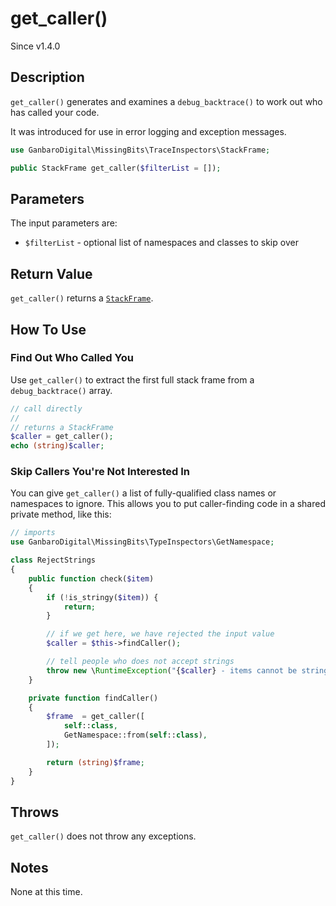 # get_caller()

<div class="callout info">
Since v1.4.0
</div>

## Description

`get_caller()` generates and examines a `debug_backtrace()` to work out who has called your code.

It was introduced for use in error logging and exception messages.

```php
use GanbaroDigital\MissingBits\TraceInspectors\StackFrame;

public StackFrame get_caller($filterList = []);
```

## Parameters

The input parameters are:

* `$filterList` - optional list of namespaces and classes to skip over

## Return Value

`get_caller()` returns a [`StackFrame`](StackFrame.class.html).

## How To Use

### Find Out Who Called You

Use `get_caller()` to extract the first full stack frame from a `debug_backtrace()` array.

```php
// call directly
//
// returns a StackFrame
$caller = get_caller();
echo (string)$caller;
```

### Skip Callers You're Not Interested In

You can give `get_caller()` a list of fully-qualified class names or namespaces to ignore. This allows you to put caller-finding code in a shared private method, like this:

```php
// imports
use GanbaroDigital\MissingBits\TypeInspectors\GetNamespace;

class RejectStrings
{
    public function check($item)
    {
        if (!is_stringy($item)) {
            return;
        }

        // if we get here, we have rejected the input value
        $caller = $this->findCaller();

        // tell people who does not accept strings
        throw new \RuntimeException("{$caller} - items cannot be strings");
    }

    private function findCaller()
    {
        $frame  = get_caller([
            self::class,
            GetNamespace::from(self::class),
        ]);

        return (string)$frame;
    }
}
```

## Throws

`get_caller()` does not throw any exceptions.

## Notes

None at this time.
